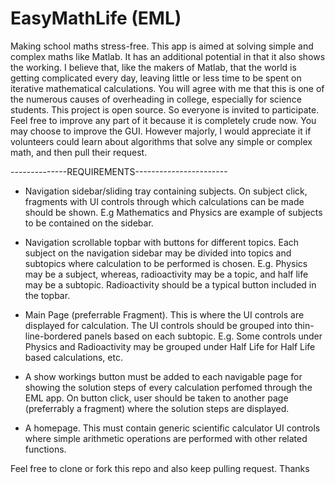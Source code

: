 # EasyMathLife (EML)
Making school maths stress-free.
This app is aimed at solving simple and complex maths like Matlab.
It has an additional potential in that it also shows the working.
I believe that, like the makers of Matlab, that the world is getting complicated every day, leaving little or
less time to be spent on iterative mathematical calculations. You will agree with me that this is one of the 
numerous causes of overheading in college, especially for science students.
This project is open source. So everyone is invited to participate.
Feel free to improve any part of it because it is completely crude now.
You may choose to improve the GUI. However majorly, I would appreciate it if volunteers could
learn about algorithms that solve any simple or complex math, and then pull their request.

--------------REQUIREMENTS-----------------------

- Navigation sidebar/sliding tray containing subjects. On subject click, fragments with UI controls
through which calculations can be made should be shown. E.g Mathematics and Physics are example of subjects
to be contained on the sidebar.

- Navigation scrollable topbar with buttons for different topics. Each subject on the navigation sidebar
may be divided into topics and subtopics where calculation to be performed is chosen. E.g. Physics may be a
subject, whereas, radioactivity may be a topic, and half life may be a subtopic. Radioactivity should be a typical
button included in the topbar.

- Main Page (preferrable Fragment). This is where the UI controls are displayed for calculation. The UI controls
should be grouped into thin-line-bordered panels based on each subtopic. E.g. Some controls under Physics and Radioactivity may be
grouped under Half Life for Half Life based calculations, etc.

- A show workings button must be added to each navigable page for showing the solution steps of every
calculation perfomed through the EML app. On button click, user should be taken to another page (preferrably
a fragment) where the solution steps are displayed.

- A homepage. This must contain generic scientific calculator UI controls where simple arithmetic operations are 
performed with other related functions.

Feel free to clone or fork this repo and also keep pulling request. Thanks
